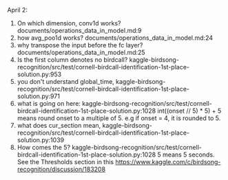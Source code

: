 April 2:
1. On which dimension, conv1d works? documents/operations_data_in_model.md:9
2. how avg_poo1d works? documents/operations_data_in_model.md:24
3. why transpose the input before the fc layer? documents/operations_data_in_model.md:25
4. Is the first column denotes no birdcall? kaggle-birdsong-recognition/src/test/cornell-birdcall-identification-1st-place-solution.py:953
5. you don't understand global_time, kaggle-birdsong-recognition/src/test/cornell-birdcall-identification-1st-place-solution.py:971
6. what is going on here: kaggle-birdsong-recognition/src/test/cornell-birdcall-identification-1st-place-solution.py:1028
    int((onset // 5) * 5) + 5 means round onset to a multiple of 5. e.g if onset = 4, it is rounded to 5.
7. what does cur_section mean, kaggle-birdsong-recognition/src/test/cornell-birdcall-identification-1st-place-solution.py:1039
8. How comes the 5? kaggle-birdsong-recognition/src/test/cornell-birdcall-identification-1st-place-solution.py:1028
   5 means 5 seconds. See the Thresholds section in this https://www.kaggle.com/c/birdsong-recognition/discussion/183208
